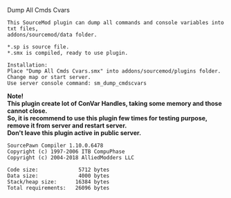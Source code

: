 Dump All Cmds Cvars

```
This SourceMod plugin can dump all commands and console variables into txt files,
addons/sourcemod/data folder.

*.sp is source file.
*.smx is compiled, ready to use plugin.

Installation:
Place "Dump All Cmds Cvars.smx" into addons/sourcemod/plugins folder. Change map or start server.
Use server console command: sm_dump_cmdscvars
```


**Note!\
This plugin create lot of ConVar Handles, taking some memory and those cannot close.\
So, it is recommend to use this plugin few times for testing purpose, remove it from server and restart server.\
Don't leave this plugin active in public server.**





```
SourcePawn Compiler 1.10.0.6478
Copyright (c) 1997-2006 ITB CompuPhase
Copyright (c) 2004-2018 AlliedModders LLC

Code size:             5712 bytes
Data size:             4000 bytes
Stack/heap size:      16384 bytes
Total requirements:   26096 bytes


```
